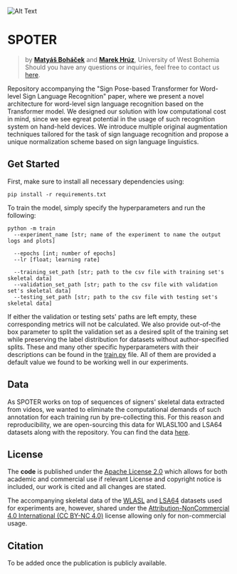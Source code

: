 
![Alt Text](http://spoter.signlanguagerecognition.com/img/datasets.gif)

# SPOTER

> by **[Matyáš Boháček](https://github.com/matyasbohacek)** and **[Marek Hrúz](https://github.com/mhruz)**, University of West Bohemia <br>
> Should you have any questions or inquiries, feel free to contact us [here](mailto:matyas.bohacek@matsworld.io).

Repository accompanying the "Sign Pose-based Transformer for Word-level Sign Language Recognition" paper, where we present a novel architecture for word-level sign language recognition based on the Transformer model. We designed our solution with low computational cost in mind, since we see egreat potential in the usage of such recognition system on hand-held devices. We introduce multiple original augmentation techniques tailored for the task of sign language recognition and propose a unique normalization scheme based on sign language linguistics.

## Get Started

First, make sure to install all necessary dependencies using:

```shell
pip install -r requirements.txt
```

To train the model, simply specify the hyperparameters and run the following:

```
python -m train
  --experiment_name [str; name of the experiment to name the output logs and plots]
  
  --epochs [int; number of epochs]
  --lr [float; learning rate]
  
  --training_set_path [str; path to the csv file with training set's skeletal data]
  --validation_set_path [str; path to the csv file with validation set's skeletal data]
  --testing_set_path [str; path to the csv file with testing set's skeletal data]
```

If either the validation or testing sets' paths are left empty, these corresponding metrics will not be calculated. We also provide out-of-the box parameter to split the validation set as a desired split of the training set while preserving the label distribution for datasets without author-specified splits. These and many other specific hyperparameters with their descriptions can be found in the [train.py](https://github.com/matyasbohacek/spoter/blob/main/train.py) file. All of them are provided a default value we found to be working well in our experiments.

## Data

As SPOTER works on top of sequences of signers' skeletal data extracted from videos, we wanted to eliminate the computational demands of such annotation for each training run by pre-collecting this. For this reason and reproducibility, we are open-sourcing this data for WLASL100 and LSA64 datasets along with the repository. You can find the data [here](https://github.com/matyasbohacek/spoter/releases/tag/supplementary-data).

## License

The **code** is published under the [Apache License 2.0](https://github.com/matyasbohacek/spoter/blob/main/LICENSE) which allows for both academic and commercial use if  relevant License and copyright notice is included, our work is cited and all changes are stated.

The accompanying skeletal data of the [WLASL](https://arxiv.org/pdf/1910.11006.pdf) and [LSA64](https://core.ac.uk/download/pdf/76495887.pdf) datasets used for experiments are, however, shared under the [Attribution-NonCommercial 4.0 International (CC BY-NC 4.0)](https://creativecommons.org/licenses/by-nc/4.0/) license allowing only for non-commercial usage.

## Citation

To be added once the publication is publicly available.
